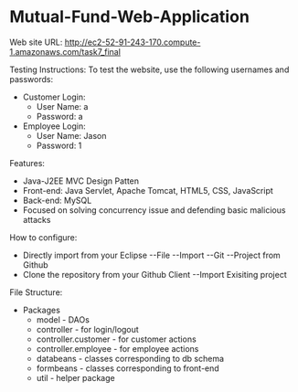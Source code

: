 # Mutual-Fund-Web-Application

Web site URL: 
http://ec2-52-91-243-170.compute-1.amazonaws.com/task7_final

Testing Instructions: 
To test the website, use the following usernames and passwords: 
  - Customer Login:
    - User Name: a
    - Password: a
  - Employee Login:
    - User Name: Jason
    - Password: 1

Features: 
  - Java-J2EE MVC Design Patten
  - Front-end: Java Servlet, Apache Tomcat, HTML5, CSS, JavaScript
  - Back-end: MySQL
  - Focused on solving concurrency issue and defending basic malicious attacks

How to configure: 
  - Directly import from your Eclipse 
    --File
      --Import
        --Git
          --Project from Github
  - Clone the repository from your Github Client
      --Import Exisiting project


File Structure: 
  - Packages
    - model - DAOs
    - controller - for login/logout
    - controller.customer - for customer actions
    - controller.employee - for employee actions
    - databeans - classes corresponding to db schema
    - formbeans - classes corresponding to front-end
    - util - helper package


